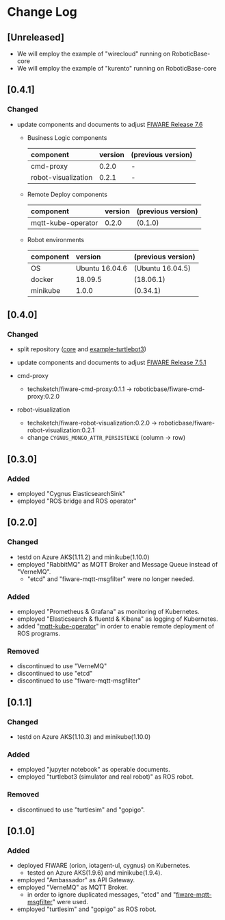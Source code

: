 # Change Log

## [Unreleased]
* We will employ the example of "wirecloud" running on RoboticBase-core
* We will employ the example of "kurento" running on RoboticBase-core

## [0.4.1]
### Changed
* update components and documents to adjust [FIWARE Release 7.6](https://github.com/FIWARE/catalogue/releases/tag/FIWARE_7.6)
    * Business Logic components

        |component|version|(previous version)|
        |:--|:--|:--|
        |cmd-proxy|0.2.0|-|
        |robot-visualization|0.2.1|-|
    * Remote Deploy components

        |component|version|(previous version)|
        |:--|:--|:--|
        |mqtt-kube-operator|0.2.0|(0.1.0)|
    * Robot environments

        |component|version|(previous version)|
        |:--|:--|:--|
        |OS|Ubuntu 16.04.6|(Ubuntu 16.04.5)|
        |docker|18.09.5|(18.06.1)|
        |minikube|1.0.0|(0.34.1)|

## [0.4.0]
### Changed
* split repository ([core](https://github.com/RoboticBase/core) and [example-turtlebot3](https://github.com/RoboticBase/example-turtlebot3))
* update components and documents to adjust [FIWARE Release 7.5.1](https://github.com/Fiware/catalogue/releases)

* cmd-proxy
    * techsketch/fiware-cmd-proxy:0.1.1 -> roboticbase/fiware-cmd-proxy:0.2.0
* robot-visualization
    * techsketch/fiware-robot-visualization:0.2.0 -> roboticbase/fiware-robot-visualization:0.2.1
    * change `CYGNUS_MONGO_ATTR_PERSISTENCE` (column -> row)

## [0.3.0]
### Added
* employed "Cygnus ElasticsearchSink"
* employed "ROS bridge and ROS operator"

## [0.2.0]
### Changed
* testd on Azure AKS(1.11.2) and minikube(1.10.0)
* employed "RabbitMQ" as MQTT Broker and Message Queue instead of "VerneMQ".
    * "etcd" and "fiware-mqtt-msgfilter" were no longer needed.

### Added
* employed "Prometheus & Grafana" as monitoring of Kubernetes.
* employed "Elasticsearch & fluentd & Kibana" as logging of Kubernetes.
* added "[mqtt-kube-operator](https://github.com/tech-sketch/mqtt-kube-operator)" in order to enable remote deployment of ROS programs.

### Removed
* discontinued to use "VerneMQ"
* discontinued to use "etcd"
* discontinued to use "fiware-mqtt-msgfilter"

## [0.1.1]
### Changed
* testd on Azure AKS(1.10.3) and minikube(1.10.0)

### Added
* employed "jupyter notebook" as operable documents.
* employed "turtlebot3 (simulator and real robot)" as ROS robot.

### Removed
* discontinued to use "turtlesim" and "gopigo".

## [0.1.0]
### Added
* deployed FIWARE (orion, iotagent-ul, cygnus) on Kubernetes.
    * tested on Azure AKS(1.9.6) and minikube(1.9.4).
* employed "Ambassador" as API Gateway.
* employed "VerneMQ" as MQTT Broker.
    * in order to ignore duplicated messages, "etcd" and "[fiware-mqtt-msgfilter](https://github.com/tech-sketch/fiware-mqtt-msgfilter)" were used.
* employed "turtlesim" and "gopigo" as ROS robot.
